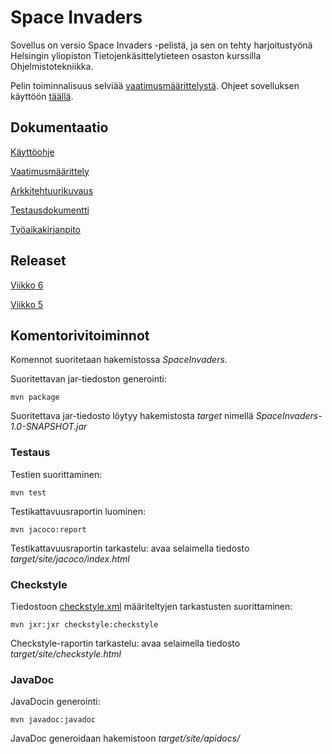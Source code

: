 # Space Invaders

Sovellus on versio Space Invaders -pelistä, ja sen on tehty harjoitustyönä Helsingin yliopiston Tietojenkäsittelytieteen osaston kurssilla Ohjelmistotekniikka.

Pelin toiminnalisuus selviää [vaatimusmäärittelystä](dokumentaatio/vaatimusmaarittely.md). Ohjeet sovelluksen käyttöön [täällä](dokumentaatio/kayttoohje.md).

## Dokumentaatio

[Käyttöohje](dokumentaatio/kayttoohje.md)

[Vaatimusmäärittely](dokumentaatio/vaatimusmaarittely.md)

[Arkkitehtuurikuvaus](dokumentaatio/arkkitehtuuri.md)

[Testausdokumentti](dokumentaatio/testaus.md)

[Työaikakirjanpito](dokumentaatio/tuntikirjanpito.md)

## Releaset

[Viikko 6](https://github.com/behindthegroove/ot-harjoitustyo-s20/releases/tag/viikko6)

[Viikko 5](https://github.com/behindthegroove/ot-harjoitustyo-s20/releases/tag/viikko5)

## Komentorivitoiminnot

Komennot suoritetaan hakemistossa _SpaceInvaders_.

Suoritettavan jar-tiedoston generointi:
```
mvn package
```
Suoritettava jar-tiedosto löytyy hakemistosta _target_ nimellä _SpaceInvaders-1.0-SNAPSHOT.jar_

### Testaus

Testien suorittaminen:

```
mvn test
```

Testikattavuusraportin luominen:

```
mvn jacoco:report
```

Testikattavuusraportin tarkastelu: avaa selaimella tiedosto _target/site/jacoco/index.html_

### Checkstyle

Tiedostoon [checkstyle.xml](SpaceInvaders/checkstyle.xml) määriteltyjen tarkastusten suorittaminen:
```
mvn jxr:jxr checkstyle:checkstyle
```
Checkstyle-raportin tarkastelu: avaa selaimella tiedosto _target/site/checkstyle.html_

### JavaDoc

JavaDocin generointi:
```
mvn javadoc:javadoc
```
JavaDoc generoidaan hakemistoon _target/site/apidocs/_
